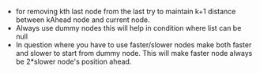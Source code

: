 - for removing kth last node from the last try to maintain k+1 distance between kAhead node and current node.
- Always use dummy nodes this will help in condition where list can be null
- In question where you have to use faster/slower nodes make both faster and slower to start from dummy node. This will make faster node always be 2*slower node's position ahead.